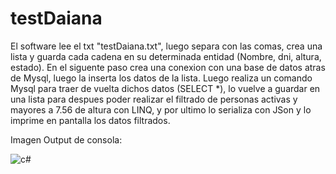 # testDaiana
El software lee el txt "testDaiana.txt", luego separa con las comas, crea una lista y guarda cada cadena en su determinada entidad (Nombre, dni, altura, estado).
En el siguente paso crea una conexion con una base de datos atras de Mysql, luego la inserta los datos de la lista.
Luego realiza un comando Mysql para traer de vuelta dichos datos (SELECT *), lo vuelve a guardar en una lista para despues poder realizar el filtrado de personas activas y mayores a 7.56 de altura con LINQ, y por ultimo lo serializa con JSon y lo imprime en pantalla los datos filtrados.

Imagen Output de consola:

![c#](https://user-images.githubusercontent.com/80378795/117054238-45510c00-acf0-11eb-88ed-2b13630a72dc.png)

